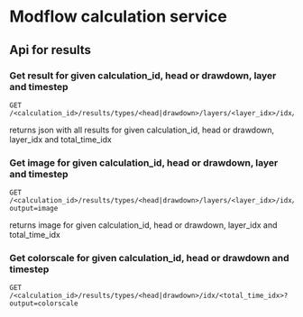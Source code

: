# Modflow calculation service

## Api for results

### Get result for given calculation_id, head or drawdown, layer and timestep

```
GET /<calculation_id>/results/types/<head|drawdown>/layers/<layer_idx>/idx/<total_time_idx>
```
returns json with all results for given calculation_id, head or drawdown, layer_idx and total_time_idx

### Get image for given calculation_id, head or drawdown, layer and timestep

```
GET /<calculation_id>/results/types/<head|drawdown>/layers/<layer_idx>/idx/<total_time_idx>?output=image
```

returns image for given calculation_id, head or drawdown, layer_idx and total_time_idx

### Get colorscale for given calculation_id, head or drawdown and timestep

```
GET /<calculation_id>/results/types/<head|drawdown>/idx/<total_time_idx>?output=colorscale
```

